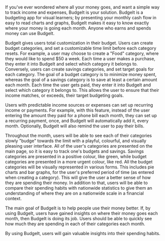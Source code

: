 If you&#39;ve ever wondered where all your money goes, and want a simple way to track income and expenses, BudgeIt is your solution. BudgeIt is a budgeting app for visual learners; by presenting your monthly cash flow in easy to read charts and graphs, BudgeIt makes it easy to know exactly where your money is going each month. Anyone who earns and spends money can use BudgeIt.

BudgeIt gives users total customization in their budget. Users can create budget categories, and set a customizable time limit before each category resets. For example, a user may choose to create a &quot;Food&quot; category, where they would like to spend $50 a week. Each time a user makes a purchase, they enter it into BudgeIt and select which category it belongs to. Conversely, users can create savings categories, and set target goals for each category. The goal of a budget category is to minimize money spent, whereas the goal of a savings category is to save at least a certain amount each month.  Each time the user gets paid, they enter it into BudgeIt and select which category it belongs to. This allows the user to ensure that their income matches, or exceeds, their target budgeting goals.

Users with predictable income sources or expenses can set up recurring income or payments. For example, with this feature, instead of the user entering the amount they paid for a phone bill each month, they can set up a recurring payment, once, and BudgeIt will automatically add it, every month. Optionally, BudgeIt will also remind the user to pay their bills.

Throughout the month, users will be able to see each of their categories slowly &quot;budge&quot; towards the limit with a playful, colourful, and visually pleasing user interface. All of the user&#39;s categories are presented on the main page, so it is easy to track one&#39;s budgets and savings. Savings categories are presented in a positive colour, like green, while budget categories are presented in a more urgent colour, like red. All the budget categories will be visually represented in various forms. This includes pie charts and bar graphs, for the user&#39;s preferred period of time (as entered when creating a category). This will give the user a better sense of how they are spending their money. In addition to that, users will be able to compare their spending habits with nationwide statistics to give them an understanding of where they are on a nationwide scale in a financial context.

The main goal of BudgeIt is to help people use their money better. If, by using BudgeIt, users have gained insights on where their money goes each month, then BudgeIt is doing its job. Users should be able to quickly see how much they are spending in each of their categories each month.

By using BudgeIt, users will gain valuable insights into their spending habits.
